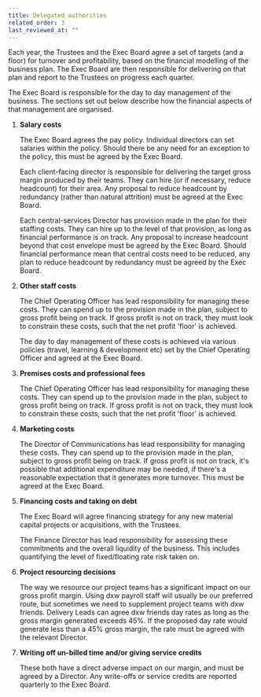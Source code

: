 ```yaml
---
title: Delegated authorities
related_order: 3
last_reviewed_at: ""
---
```


Each year, the Trustees and the Exec Board agree a set of targets (and a floor)
for turnover and profitability, based on the financial modelling of the business
plan. The Exec Board are then responsible for delivering on that plan and report
to the Trustees on progress each quarter.

The Exec Board is responsible for the day to day management of the business. The
sections set out below describe how the financial aspects of that management are
organised.

1. **Salary costs**

   The Exec Board agrees the pay policy. Individual directors can set salaries
   within the policy. Should there be any need for an exception to the policy,
   this must be agreed by the Exec Board.

   Each client-facing director is responsible for delivering the target gross
   margin produced by their teams. They can hire (or if necessary, reduce
   headcount) for their area. Any proposal to reduce headcount by redundancy
   (rather than natural attrition) must be agreed at the Exec Board.

   Each central-services Director has provision made in the plan for their
   staffing costs. They can hire up to the level of that provision, as long as
   financial performance is on track. Any proposal to increase headcount beyond
   that cost envelope must be agreed by the Exec Board. Should financial
   performance mean that central costs need to be reduced, any plan to reduce
   headcount by redundancy must be agreed by the Exec Board.

2. **Other staff costs**

   The Chief Operating Officer has lead responsibility for managing these costs.
   They can spend up to the provision made in the plan, subject to gross profit
   being on track. If gross profit is not on track, they must look to constrain
   these costs, such that the net profit 'floor' is achieved.

   The day to day management of these costs is achieved via various policies
   (travel, learning & development etc) set by the Chief Operating Officer and
   agreed at the Exec Board.

3. **Premises costs and professional fees**

   The Chief Operating Officer has lead responsibility for managing these costs.
   They can spend up to the provision made in the plan, subject to gross profit
   being on track. If gross profit is not on track, they must look to constrain
   these costs, such that the net profit 'floor' is achieved.

4. **Marketing costs**

   The Director of Communications has lead responsibility for managing these
   costs. They can spend up to the provision made in the plan, subject to gross
   profit being on track. If gross profit is not on track, it's possible that
   additional expenditure may be needed, if there's a reasonable expectation
   that it generates more turnover. This must be agreed at the Exec Board.

5. **Financing costs and taking on debt**

   The Exec Board will agree financing strategy for any new material capital
   projects or acquisitions, with the Trustees.

   The Finance Director has lead responsibility for assessing these commitments
   and the overall liquidity of the business. This includes quantifying the
   level of fixed/floating rate risk taken on.

6. **Project resourcing decisions**

   The way we resource our project teams has a significant impact on our gross
   profit margin. Using dxw payroll staff will usually be our preferred route,
   but sometimes we need to supplement project teams with dxw friends. Delivery
   Leads can agree dxw friends day rates as long as the gross margin generated
   exceeds 45%. If the proposed day rate would generate less than a 45% gross
   margin, the rate must be agreed with the relevant Director.

7. **Writing off un-billed time and/or giving service credits**

   These both have a direct adverse impact on our margin, and must be agreed by
   a Director. Any write-offs or service credits are reported quarterly to the
   Exec Board.
